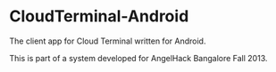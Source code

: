 CloudTerminal-Android
=====================

The client app for Cloud Terminal written for Android. 

This is part of a system developed for AngelHack Bangalore Fall 2013. 

